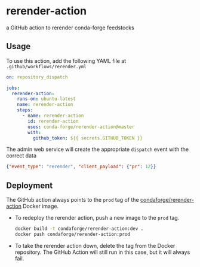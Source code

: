 # rerender-action

a GitHub action to rerender conda-forge feedstocks

## Usage

To use this action, add the following YAML file at `.github/workflows/rerender.yml`

```yaml
on: repository_dispatch

jobs:
  rerender-action:
    runs-on: ubuntu-latest
    name: rerender-action
    steps:
      - name: rerender-action
        id: rerender-action
        uses: conda-forge/rerender-action@master
        with:
          github_token: ${{ secrets.GITHUB_TOKEN }}
```

The admin web service will create the appropriate `dispatch` event with the
correct data

```json
{"event_type": "rerender", "client_payload": {"pr": 12}}
```

## Deployment

The GitHub action always points to the `prod` tag of the
[condaforge/rerender-action](https://hub.docker.com/repository/docker/condaforge/rerender-action)
Docker image.

 - To redeploy the rerender action, push a new image to the `prod` tag.

   ```bash
   docker build -t condaforge/rerender-action:dev .
   docker push condaforge/rerender-action:prod
   ```

 - To take the rerender action down, delete the tag from the Docker repository.
   The GitHub Action will still run in this case, but it will always fail.

